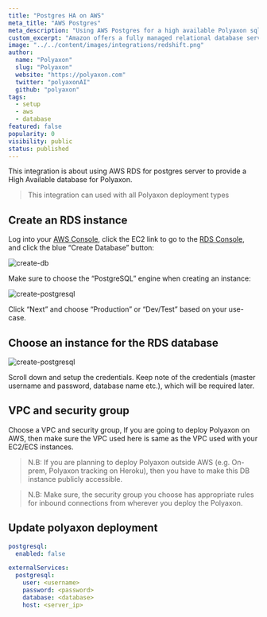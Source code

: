 ```yaml
---
title: "Postgres HA on AWS"
meta_title: "AWS Postgres"
meta_description: "Using AWS Postgres for a high available Polyaxon sql storage of your experiments and jobs records."
custom_excerpt: "Amazon offers a fully managed relational database service, Amazon RDS for PostgreSQL. Amazon Relational Database Service (RDS) makes it easy to set up, operate, and scale PostgreSQL deployments in the cloud. With Amazon RDS, you can deploy internet-scale PostgreSQL deployments in minutes, with cost-efficient and resizable hardware capacity."
image: "../../content/images/integrations/redshift.png"
author:
  name: "Polyaxon"
  slug: "Polyaxon"
  website: "https://polyaxon.com"
  twitter: "polyaxonAI"
  github: "polyaxon"
tags: 
  - setup
  - aws
  - database
featured: false
popularity: 0
visibility: public
status: published
---
```


This integration is about using AWS RDS for postgres server to provide a High Available database for Polyaxon.

> This integration can used with all Polyaxon deployment types

## Create an RDS instance

Log into your [AWS Console](https://console.aws.amazon.com/console/home), click the EC2 link to go to the [RDS Console](https://console.aws.amazon.com/rds/home), 
and click the blue “Create Database” button:

![create-db](../../content/images/integrations/aws/create-db.png)

Make sure to choose the “PostgreSQL” engine when creating an instance:

![create-postgresql](../../content/images/integrations/aws/create-pgsql.png)

Click “Next” and choose “Production” or “Dev/Test” based on your use-case.

## Choose an instance for the RDS database

![create-postgresql](../../content/images/integrations/aws/db-resource.png)

Scroll down and setup the credentials. Keep note of the credentials (master username and password, database name etc.), which will be required later. 

## VPC and security group

Choose a VPC and security group, If you are going to deploy Polyaxon on AWS, then make sure the VPC used here is same as the VPC used with your EC2/ECS instances.

> N.B: If you are planning to deploy Polyaxon outside AWS (e.g. On-prem, Polyaxon tracking on Heroku), then you have to make this DB instance publicly accessible.

> N.B: Make sure, the security group you choose has appropriate rules for inbound connections from wherever you deploy the Polyaxon.


## Update polyaxon deployment

```yaml
postgresql:
  enabled: false

externalServices:
  postgresql:
    user: <username>
    password: <password>
    database: <database>
    host: <server_ip>
``` 
